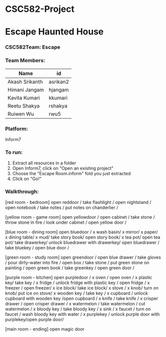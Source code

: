 # CSC582-Project

# Escape Haunted House

### CSC582Team:  Escape  

### Team Members:  
| Name        | id          | 
| ----------- |-------------| 
|Akash Srikanth  |asrikan2      |
|Himani Jangam    |hjangam         |
|Kavita Kumari      |kkumari       |
|Reetu Shakya |rshakya       |
|Ruiwen Wu|rwu5|


### Platform:
Inform7

### To run:
1. Extract all resources in a folder
2. Open Inform7, click on "Open an existing project"
3. Choose the "Escape Room.inform" fold you just extracted
4. Click on "Go!"

### Walkthrough:

[red room - bedroom]
open reddoor / take flashlight / open nightstand / open notebook / take notes / put notes on chanderlier / 

[yellow room - game room]
open yellowdoor / open cabinet / take stone / throw stone in fire / look under cabinet / open yellow door / 

[blue room - dining room]
open bluedoor / x wash basin/ x mirror/ x paper/ x dining table/ x mud/ take story book/ open story book/ x tea pot/ open tea pot/ take drawerkey/ unlock bluedrawer with drawerkey/ open bluedrawer / take bluekey / open blue door / 

[green room - study room]
open greendoor / open blue drawer / take gloves / pour dirty-water into fire / open box / take stone / put green stone on painting / open green book / take greenkey / open green door / 

[purple room - kitchen]
open purpledoor / x oven / open oven / x plastic key/ take key / x fridge / unlock fridge with plastic key / open fridge / x freezer / open freezer/ x ice block/ take ice block/ x stove / x knob/ turn on knob/ put ice on stove/ x wooden key / take key / x cupboard /  unlock cupboard with wooden key /open cupboard / x knife / take knife / x crisper drawer / open crisper drawer / x watermelon / take watermelon / cut watermelon / x bloody key / take bloody  key / x sink / x faucet / turn on faucet / wash bloody key with water / x purplekey / unlock purple door with purplekey/open purple door/

[main room - ending]
open magic door 
